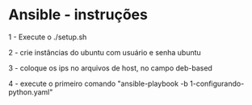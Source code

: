 # Ansible - instruções

1 - Execute o ./setup.sh

2 - crie instâncias do ubuntu com usuário e senha ubuntu

3 - coloque os ips no arquivos de host, no campo deb-based

4 - execute o primeiro comando "ansible-playbook -b  1-configurando-python.yaml"


